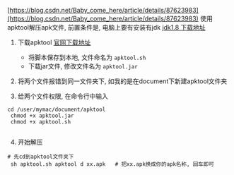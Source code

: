 
[https://blog.csdn.net/Baby_come_here/article/details/87623983](https://blog.csdn.net/Baby_come_here/article/details/87623983)
使用apktool解压apk文件, 前置条件是, 电脑上要有安装有jdk [jdk1.8 下载地址](https://www.oracle.com/technetwork/java/javase/downloads/jdk8-downloads-2133151.html)



1. 下载apktool [官网下载地址](https://ibotpeaches.github.io/Apktool/install)

	* 将脚本保存到本地, 文件命名为 `apktool.sh`
	* 下载jar文件, 修改文件名为 `apktool.jar`

2. 将两个文件报错到同一文件夹下, 如我的是在document下新建apktool文件夹

3. 给两个文件权限, 在命令行中输入

```
cd /user/mymac/document/apktool
 chmod +x apktool.jar
 chmod +x apktool.sh
 
```

4. 开始解压

```
# 先cd到apktool文件夹下
 sh apktool.sh apktool d xx.apk   # 把xx.apk换成你的apk名称, 回车即可
 
```

